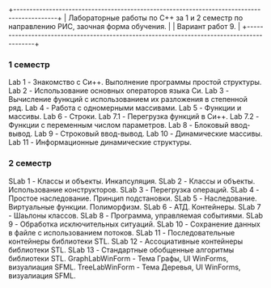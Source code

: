 +-------------------------------------------------------------------------------------------+ 
|  Лабораторные работы по С++ за 1 и 2 семестр по направлению РИС, заочная форма обучения.  |
|  Вариант работ 9.                                                                         |
+-------------------------------------------------------------------------------------------+
### 1 семестр ###
Lab 1 - Знакомство с Си++. Выполнение программы простой структуры.
Lab 2 - Использование основных операторов языка Си.
Lab 3 - Вычисление функций с использованием их разложения в степенной ряд.
Lab 4 - Работа с одномерными массивами.
Lab 5 - Функции и массивы.
Lab 6 - Строки.
Lab 7.1 - Перегрузка функций в Си++.
Lab 7.2 - Функции с переменным числом параметров.
Lab 8 - Блоковый ввод-вывод.
Lab 9 - Строковый ввод-вывод.
Lab 10 - Динамические массивы.
Lab 11 - Информационные динамические структуры.

### 2 семестр ###
SLab 1 - Классы и объекты. Инкапсуляция.
SLab 2 - Классы и объекты. Использование конструкторов.
SLab 3 - Перегрузка операций.
SLab 4 - Простое наследование. Принцип подстановки.
SLab 5 - Наследование. Виртуальные функции. Полиморфизм.
SLab 6 - АТД. Контейнеры.
SLab 7 - Шаьлоны классов.
SLab 8 - Программа, управляемая событиями.
SLab 9 - Обработка исключительных ситуаций.
SLab 10 - Сохранение данных в файле с использованием потоков.
SLab 11 - Последовательные контейнеры библиотеки STL.
SLab 12 - Ассоциативные контейнеры библиотеки STL.
SLab 13 - Стандартные обобщенные алгоритмы библиотеки STL.
GraphLabWinForm - Тема Графы, UI WinForms, визуалиация SFML.
TreeLabWinForm - Тема Деревья, UI WinForms, визуалиация SFML.
